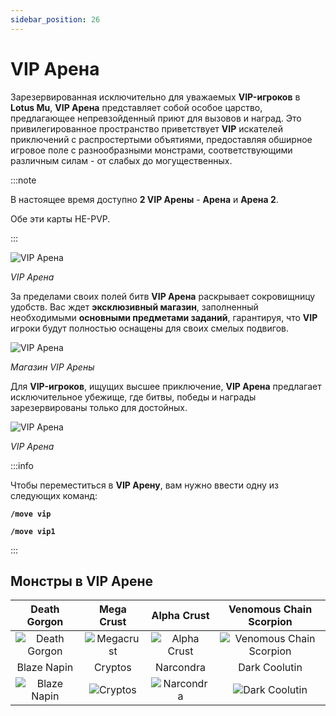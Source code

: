 ```yaml
---
sidebar_position: 26
---
```


# VIP Арена

Зарезервированная исключительно для уважаемых **VIP-игроков** в **Lotus Mu**, **VIP Арена** представляет собой особое царство, предлагающее непревзойденный приют для вызовов и наград. Это привилегированное пространство приветствует **VIP** искателей приключений с распростертыми объятиями, предоставляя обширное игровое поле с разнообразными монстрами, соответствующими различным силам - от слабых до могущественных.

:::note

В настоящее время доступно **2 VIP Арены** - **Арена** и **Арена 2**.

Обе эти карты НЕ-PVP.

:::

![VIP Арена](/img/maps/arena-1.jpg)

_VIP Арена_

За пределами своих полей битв **VIP Арена** раскрывает сокровищницу удобств. Вас ждет **эксклюзивный магазин**, заполненный необходимыми **основными предметами заданий**, гарантируя, что **VIP** игроки будут полностью оснащены для своих смелых подвигов.

![VIP Арена](/img/maps/arena-shop.jpg)

_Магазин VIP Арены_

Для **VIP-игроков**, ищущих высшее приключение, **VIP Арена** предлагает исключительное убежище, где битвы, победы и награды зарезервированы только для достойных.

![VIP Арена](/img/maps/arena-2.jpg)

_VIP Арена_

:::info

Чтобы переместиться в **VIP Арену**, вам нужно ввести одну из следующих команд:

**`/move vip`**

**`/move vip1`**

:::

## Монстры в VIP Арене

|                         Death Gorgon                         |                    Mega Crust                     |                     Alpha Crust                      |                            Venomous Chain Scorpion                            |
| :----------------------------------------------------------: | :-----------------------------------------------: | :--------------------------------------------------: | :---------------------------------------------------------------------------: |
|  ![Death Gorgon](/img/monsters/losttower/death-gorgon.jpg)   | ![Megacrust](/img/monsters/icarus/mega-crust.jpg) | ![Alpha Crust](/img/monsters/icarus/alpha-crust.jpg) | ![Venomous Chain Scorpion](/img/monsters/karutan/venomous-chain-scorpion.jpg) |
|                         Blaze Napin                          |                      Cryptos                      |                      Narcondra                       |                                 Dark Coolutin                                 |
| ![Blaze Napin](/img/monsters/swamp-of-peace/blaze-napin.jpg) |   ![Cryptos](/img/monsters/karutan/crypos.jpg)    |  ![Narcondra](/img/monsters/karutan/narcondra.jpg)   |          ![Dark Coolutin](/img/monsters/la-cleon/dark-coolutin.jpg)           |
